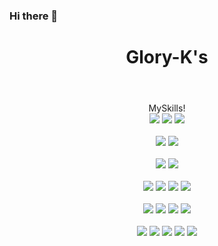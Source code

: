 ### Hi there 👋
<!--
**Glory-K/Glory-K** is a ✨ _special_ ✨ repository because its `README.md` (this file) appears on your GitHub profile.

Here are some ideas to get you started:

- 🔭 I’m currently working on ...
- 🌱 I’m currently learning ...
- 👯 I’m looking to collaborate on ...
- 🤔 I’m looking for help with ...
- 💬 Ask me about ...
- 📫 How to reach me: ...
- 😄 Pronouns: ...
- ⚡ Fun fact: ...
-->

<!-- header -->
<header>
  <div align="center">
    <h1>Glory-K's</h1>
  </div>
</header>
<!-- end header -->
<body>
  <!-- Skills -->
  <div align="center">
    <span size="10px">MySkills!</span>
    <!-- Language -->
    <div>
      <!-- Python -->
      <img src="https://img.shields.io/badge/Python-3776AB?style=flat&logo=Python&logoColor=white">
      <!-- Java -->
      <img src="https://img.shields.io/badge/Java-e39622?style=flat&logo=None&logoColor=white">
      <!-- C++ -->
      <img src="https://img.shields.io/badge/C++-00599C?style=flat&logo=cplusplus&logoColor=white">
    </div>
    <br>
    <!-- DataBase -->
    <div>
      <!-- MySQL -->
      <img src="https://img.shields.io/badge/MySQL-4479A1?style=flat&logo=MySQL&logoColor=white">
      <!-- MariaDB -->
      <img src="https://img.shields.io/badge/MariaDB-003545?style=flat&logo=MariaDB&logoColor=white">
    </div>
    <br>
    <!-- Server -->
    <div>
      <!-- Django -->
      <img src="https://img.shields.io/badge/Django-092E20?style=flat&logo=Django&logoColor=white">
      <!-- Tomcat -->
      <img src="https://img.shields.io/badge/Tomcat-a6914e?style=flat&logo=Apache Tomcat&logoColor=black">
    </div>
    <br>
    <!-- WebPage -->
    <div>
      <!-- Html5 -->
      <img src="https://img.shields.io/badge/HTML5-E34F26?style=flat&logo=Html5&logoColor=white">
      <!-- CSS3 -->
      <img src="https://img.shields.io/badge/CSS3-1572B6?style=flat&logo=CSS3&logoColor=white">
      <!-- JavaScript -->
      <img src="https://img.shields.io/badge/javascript-F7DF1E?style=flat&logo=javascript&logoColor=white">
      <!-- BootStrap -->
      <img src="https://img.shields.io/badge/Bootstrap-7952B3?style=flat&logo=Bootstrap&logoColor=white">
    </div>
    <br>
    <!-- ETC -->
    <div>
      <!-- Pandas -->
      <img src="https://img.shields.io/badge/pandas-150458?style=flat&logo=pandas&logoColor=white">
      <!-- Numpy -->
      <img src="https://img.shields.io/badge/numpy-013243?style=flat&logo=numpy&logoColor=white">
      <!-- Opencv -->
      <img src="https://img.shields.io/badge/openCV-5C3EE8?style=flat&logo=opencv&logoColor=white">
      <!-- Pytorch -->
      <img src="https://img.shields.io/badge/PyTorch-EE4C2C?style=flat&logo=PyTorch&logoColor=white">
    </div>
    <br>
    <!-- tools -->
    <div>
      <!-- Visual Studio Code -->
      <img src="https://img.shields.io/badge/vscode-007ACC?style=flat&logo=Visual Studio Code&logoColor=white">
      <!-- Pycharm -->
      <img src="https://img.shields.io/badge/PyCharm-000000?style=flat&logo=PyCharm&logoColor=white">
      <!-- Eclipse -->
      <img src="https://img.shields.io/badge/Eclipse-2C2255?style=flat&logo=Eclipse IDE&logoColor=white">
      <!-- Intellij -->
      <img src="https://img.shields.io/badge/IntelliJ-000000?style=flat&logo=IntelliJ IDEA&logoColor=white">
      <!-- Visual Studio -->
      <img src="https://img.shields.io/badge/VisualStudio-5C2D91?style=flat&logo=Visual Studio&logoColor=white">
    </div>
  </div>
</body>
